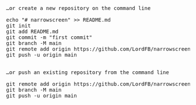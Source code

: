 <pre>
…or create a new repository on the command line

echo "# narrowscreen" >> README.md
git init
git add README.md
git commit -m "first commit"
git branch -M main
git remote add origin https://github.com/LordFB/narrowscreen.git
git push -u origin main
                

…or push an existing repository from the command line

git remote add origin https://github.com/LordFB/narrowscreen.git
git branch -M main
git push -u origin main
</pre>
